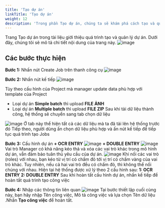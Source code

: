 ```yaml
---
title: 'Tạo dự án'
linkTitle: 'Tạo dự án'
weight: 12
description: 'Trong phần Tạo dự án, chúng ta sẽ khám phá cách tạo và quản lý các dự án trong hệ thống của chúng tôi. Bạn sẽ được hướng dẫn qua từng bước cụ thể, từ việc tạo dự án mới đến cách thực hiện các thao tác quản lý và theo dõi dự án của bạn. Dù bạn là người dùng mới hoặc đã có kinh nghiệm, phần này sẽ giúp bạn tận dụng tối đa tính năng quản lý dự án của chúng tôi.'
---
```


Trang Tạo dự án trong tài liệu giới thiệu quá trình tạo và quản lý dự án. Dưới đây, chúng tôi sẽ mô tả chi tiết nội dung của trang này.
![image](https://github.com/DoThanhNhan0701/dop_fe_docs/assets/93235049/cda6f2b5-5f76-489a-9b12-a8bcbce1c956)


## Các bước thực hiện

**Bước 1:** Nhấn nút Create Job trên thanh công cụ
![image](https://github.com/DoThanhNhan0701/dop_fe_docs/assets/93235049/70ae8d86-4dcb-4d20-8a07-631cdb8b2f61)

**Bước 2:** Nhấn nút kế tiếp
![image](https://github.com/DoThanhNhan0701/dop_fe_docs/assets/93235049/a7255895-4916-46a4-93e0-270a5d5c6b55)

Tùy theo cấu hình của Project mà manager update data phù hợp với template của Project
+ Loại dự án **Simple batch** thì upload **FILE ẢNH**
+ Loại dự án **Multiple batch** thì upload **FILE ZIP**
Sau khi tải dữ liệu thành công, hệ thống sẽ chuyển sang tab chọn dữ liệu

![image](https://github.com/DoThanhNhan0701/dop_fe_docs/assets/93235049/c2532589-12e6-4d72-8013-01f6a8b1ab13)
Ở tab này thể hiện tất cả các dữ liệu mà ta đã tải lên hệ thống trước đó
Tiếp theo, người dùng ấn chọn dữ liệu phù hợp và ấn nút kế tiếp để tiếp tục quá trình tạo Jobs

**Bước 3:** Cấu hình dự án
**+ OCR ENTRY**
![image](https://github.com/DoThanhNhan0701/dop_fe_docs/assets/93235049/f66624d2-1c1b-4c6c-8ace-471b08bd5159)
**+ DOUBLE ENTRY**
![image](https://github.com/DoThanhNhan0701/dop_fe_docs/assets/93235049/e5467feb-84ce-4b11-b64c-62768757144e)
Vai trò Manager có khả năng kéo thả và xóa các vai trò khác trong mô hình dự án, vẫn đảm bảo tuân thủ yêu cầu của dự án.
![image](https://github.com/DoThanhNhan0701/dop_fe_docs/assets/93235049/3d28bebd-e4a2-4b15-8826-20e70cd1db4b)
Khi nối các vai trò (roles) với nhau, bạn kéo từ vị trí có chấm đỏ tới vị trí có chấm vàng của vai trò khác. Tuy nhiên, nếu cả hai vai trò đều có chấm đỏ, thì không thể nối chúng với nhau. Hiện tại hệ thống được xử lý theo 2 cấu hình sau:
**1: OCR ENTRY**
**2: DOUBLE ENTRY**
Sau khi hoàn tất cấu hình dự án, nhấn kế tiếp để hoàn tất quá trình tạo công việc

**Bước 4:** Nhập các thông tin liên quan
![image](https://github.com/DoThanhNhan0701/dop_fe_docs/assets/93235049/b6ec43b8-d10c-4ab3-85c4-44452e236e1a)
Tại bước thiết lập cuối cùng này, bạn hãy nhập Tên công việc, Mô tả công việc và lựa chọn Tên dữ liệu .Nhấn **Tạo công việc** để hoàn tất.
